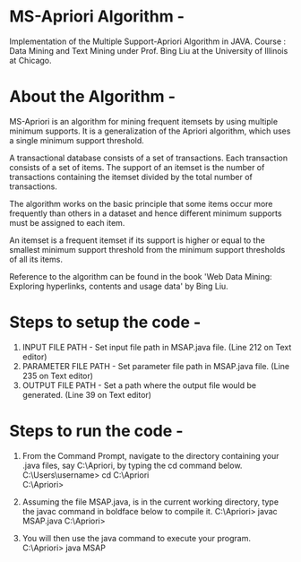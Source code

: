 # MS-Apriori Algorithm -

Implementation of the Multiple Support-Apriori Algorithm in JAVA. 
Course : Data Mining and Text Mining under Prof. Bing Liu at the University of Illinois at Chicago.

# About the Algorithm -
MS-Apriori is an algorithm for mining frequent itemsets by using multiple minimum supports. It is a generalization of the Apriori algorithm, which uses a single minimum support threshold.

A transactional database consists of a set of transactions. Each transaction consists of a set of items. The support of an itemset is the number of transactions containing the itemset divided by the total number of transactions.

The algorithm works on the basic principle that some items occur more frequently than others in a dataset and hence different minimum supports must be assigned to each item.
 
An itemset is a frequent itemset if its support is higher or equal to the smallest minimum support threshold from the minimum support thresholds of all its items.

Reference to the algorithm can be found in the book 'Web Data Mining: Exploring hyperlinks, contents and usage data' by Bing Liu.

# Steps to setup the code - 
1. INPUT FILE PATH - Set input file path in MSAP.java file. (Line 212 on Text editor)
2. PARAMETER FILE PATH - Set parameter file path in MSAP.java file. (Line 235 on Text editor)
3. OUTPUT FILE PATH - Set a path where the output file would be generated. (Line 39 on Text editor)

# Steps to run the code -
1. From the Command Prompt, navigate to the directory containing your .java files, say C:\Apriori\, by typing the cd command below.
C:\Users\username> cd C:\Apriori\
C:\Apriori\>

2. Assuming the file MSAP.java, is in the current working directory, type the javac command in boldface below to compile it.
C:\Apriori\> javac MSAP.java
C:\Apriori\>

3. You will then use the java command to execute your program.
C:\Apriori\> java MSAP
